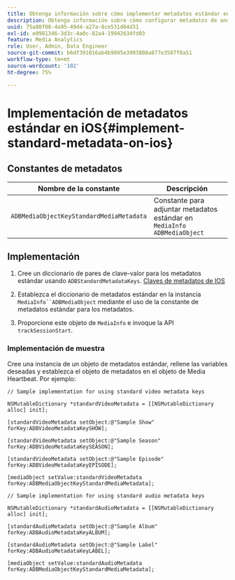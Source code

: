 ```yaml
---
title: Obtenga información sobre cómo implementar metadatos estándar en iOS
description: Obtenga información sobre cómo configurar metadatos de anuncios y vídeos estándar para que se envíen con llamadas de seguimiento en iOS.
uuid: 75a80f08-4a95-49d4-a27a-8ce531d64d31
exl-id: e0981346-3d3c-4a0c-82a4-19942634fd03
feature: Media Analytics
role: User, Admin, Data Engineer
source-git-commit: b6df391016ab4b9095e3993808a877e3587f0a51
workflow-type: tm+mt
source-wordcount: '102'
ht-degree: 75%

---
```


# Implementación de metadatos estándar en iOS{#implement-standard-metadata-on-ios}

## Constantes de metadatos

| Nombre de la constante | Descripción   |
|---|---|
| `ADBMediaObjectKeyStandardMediaMetadata` | Constante para adjuntar metadatos estándar en `MediaInfo ADBMediaObject` |

## Implementación

1. Cree un diccionario de pares de clave-valor para los metadatos estándar usando `ADBStandardMetadataKeys`.
   [Claves de metadatos de IOS](/help/sdk-implement/track-av-playback/impl-std-metadata/ios-metadata-keys.md)

1. Establezca el diccionario de metadatos estándar en la instancia `MediaInfo``ADBMediaObject` mediante el uso de la constante de metadatos estándar para los metadatos.

1. Proporcione este objeto de `MediaInfo` e invoque la API `trackSessionStart`.

### Implementación de muestra

Cree una instancia de un objeto de metadatos estándar, rellene las variables deseadas y establezca el objeto de metadatos en el objeto de Media Heartbeat. Por ejemplo:

```
// Sample implementation for using standard video metadata keys 
 
NSMutableDictionary *standardVideoMetadata = [[NSMutableDictionary alloc] init]; 
 
[standardVideoMetadata setObject:@"Sample Show" forKey:ADBVideoMetadataKeySHOW]; 
 
[standardVideoMetadata setObject:@"Sample Season" forKey:ADBVideoMetadataKeySEASON]; 
 
[standardVideoMetadata setObject:@"Sample Episode" forKey:ADBVideoMetadataKeyEPISODE]; 
 
[mediaObject setValue:standardVideoMetadata forKey:ADBMediaObjectKeyStandardMediaMetadata];
```

```
// Sample implementation for using standard audio metadata keys 
 
NSMutableDictionary *standardAudioMetadata = [[NSMutableDictionary alloc] init];  
 
[standardAudioMetadata setObject:@"Sample Album"   forKey:ADBAudioMetadataKeyALBUM];  
 
[standardAudioMetadata setObject:@"Sample Label"   forKey:ADBAudioMetadataKeyLABEL]; 
 
[mediaObject setValue:standardAudioMetadata   forKey:ADBMediaObjectKeyStandardMediaMetadata];
```

